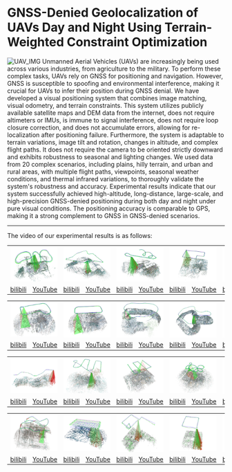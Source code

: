 # GNSS-Denied Geolocalization of UAVs Day and Night Using Terrain-Weighted Constraint Optimization
![UAV_IMG](https://github.com/YFS90/GNSS-Denied-UAV-Geolocalization/blob/main/Img/GIF.gif)
Unmanned Aerial Vehicles (UAVs) are increasingly being used across various industries, from agriculture to the military. To perform these complex tasks, UAVs rely on GNSS for positioning and navigation. However, GNSS is susceptible to spoofing and environmental interference, making it crucial for UAVs to infer their position during GNSS denial. 
We have developed a visual positioning system that combines image matching, visual odometry, and terrain constraints. This system utilizes publicly available satellite maps and DEM data from the internet, does not require altimeters or IMUs, is immune to signal interference, does not require loop closure correction, and does not accumulate errors, allowing for re-localization after positioning failure.
Furthermore, the system is adaptable to terrain variations, image tilt and rotation, changes in altitude, and complex flight paths. It does not require the camera to be oriented strictly downward and exhibits robustness to seasonal and lighting changes. We used data from 20 complex scenarios, including plains, hilly terrain, and urban and rural areas, with multiple flight paths, viewpoints, seasonal weather conditions, and thermal infrared variations, to thoroughly validate the system's robustness and accuracy. Experimental results indicate that our system successfully achieved high-altitude, long-distance, large-scale, and high-precision GNSS-denied positioning during both day and night under pure visual conditions. The positioning accuracy is comparable to GPS, making it a strong complement to GNSS in GNSS-denied scenarios.
***
The video of our experimental results is as follows: 
<table>
      <tr>
	    <td colspan="2"><img src="https://github.com/YFS90/GNSS-Denied-UAV-Geolocalization/blob/main/Img/fig9(a).png" ></td>
	    <td colspan="2"><img src="https://github.com/YFS90/GNSS-Denied-UAV-Geolocalization/blob/main/Img/fig9(b).png" ></td>
	    <td colspan="2"><img src="https://github.com/YFS90/GNSS-Denied-UAV-Geolocalization/blob/main/Img/fig9(c).png" ></td> 
            <td colspan="2"><img src="https://github.com/YFS90/GNSS-Denied-UAV-Geolocalization/blob/main/Img/fig9(d).png" ></td>
	    <td colspan="2"><img src="https://github.com/YFS90/GNSS-Denied-UAV-Geolocalization/blob/main/Img/fig9(e).png" ></td> 
      </tr >
      <tr >
	    <td><a href="https://www.bilibili.com">bilibili</a></td>
	    <td><a href="https://www.bilibili.com">YouTube</a></td>
            <td><a href="https://www.bilibili.com">bilibili</a></td>
	    <td><a href="https://www.bilibili.com">YouTube</a></td>
            <td><a href="https://www.bilibili.com">bilibili</a></td>
	    <td><a href="https://www.bilibili.com">YouTube</a></td>
            <td><a href="https://www.bilibili.com">bilibili</a></td>
	    <td><a href="https://www.bilibili.com">YouTube</a></td>
            <td><a href="https://www.bilibili.com">bilibili</a></td>
	    <td><a href="https://www.bilibili.com">YouTube</a></td>
	</tr>
      <table>
      <tr>
	    <td colspan="2"><img src="https://github.com/YFS90/GNSS-Denied-UAV-Geolocalization/blob/main/Img/fig9(f).png" ></td>
	    <td colspan="2"><img src="https://github.com/YFS90/GNSS-Denied-UAV-Geolocalization/blob/main/Img/fig9(g).png" ></td>
	    <td colspan="2"><img src="https://github.com/YFS90/GNSS-Denied-UAV-Geolocalization/blob/main/Img/fig9(h).png" ></td> 
            <td colspan="2"><img src="https://github.com/YFS90/GNSS-Denied-UAV-Geolocalization/blob/main/Img/fig9(i).png" ></td>
	    <td colspan="2"><img src="https://github.com/YFS90/GNSS-Denied-UAV-Geolocalization/blob/main/Img/fig9(j).png" ></td> 
      </tr >
      <tr >
	    <td><a href="https://www.bilibili.com">bilibili</a></td>
	    <td><a href="https://www.bilibili.com">YouTube</a></td>
            <td><a href="https://www.bilibili.com">bilibili</a></td>
	    <td><a href="https://www.bilibili.com">YouTube</a></td>
            <td><a href="https://www.bilibili.com">bilibili</a></td>
	    <td><a href="https://www.bilibili.com">YouTube</a></td>
            <td><a href="https://www.bilibili.com">bilibili</a></td>
	    <td><a href="https://www.bilibili.com">YouTube</a></td>
            <td><a href="https://www.bilibili.com">bilibili</a></td>
	    <td><a href="https://www.bilibili.com">YouTube</a></td>
	</tr>
        <table>
      <tr>
	    <td colspan="2"><img src="https://github.com/YFS90/GNSS-Denied-UAV-Geolocalization/blob/main/Img/fig9(k).png" ></td>
	    <td colspan="2"><img src="https://github.com/YFS90/GNSS-Denied-UAV-Geolocalization/blob/main/Img/fig9(l).png" ></td>
	    <td colspan="2"><img src="https://github.com/YFS90/GNSS-Denied-UAV-Geolocalization/blob/main/Img/fig9(m).png" ></td> 
            <td colspan="2"><img src="https://github.com/YFS90/GNSS-Denied-UAV-Geolocalization/blob/main/Img/fig9(n).png" ></td>
	    <td colspan="2"><img src="https://github.com/YFS90/GNSS-Denied-UAV-Geolocalization/blob/main/Img/fig9(o).png" ></td>
      </tr >
      <tr >
	    <td><a href="https://www.bilibili.com">bilibili</a></td>
	    <td><a href="https://www.bilibili.com">YouTube</a></td>
            <td><a href="https://www.bilibili.com">bilibili</a></td>
	    <td><a href="https://www.bilibili.com">YouTube</a></td>
            <td><a href="https://www.bilibili.com">bilibili</a></td>
	    <td><a href="https://www.bilibili.com">YouTube</a></td>
            <td><a href="https://www.bilibili.com">bilibili</a></td>
	    <td><a href="https://www.bilibili.com">YouTube</a></td>
            <td><a href="https://www.bilibili.com">bilibili</a></td>
	    <td><a href="https://www.bilibili.com">YouTube</a></td>
	</tr>
        <table>
      <tr>
	    <td colspan="2"><img src="https://github.com/YFS90/GNSS-Denied-UAV-Geolocalization/blob/main/Img/fig9(p).png" ></td>
	    <td colspan="2"><img src="https://github.com/YFS90/GNSS-Denied-UAV-Geolocalization/blob/main/Img/fig9(q).png" ></td>
	    <td colspan="2"><img src="https://github.com/YFS90/GNSS-Denied-UAV-Geolocalization/blob/main/Img/fig9(r).png" ></td> 
            <td colspan="2"><img src="https://github.com/YFS90/GNSS-Denied-UAV-Geolocalization/blob/main/Img/fig9(s).png" ></td>
	    <td colspan="2"><img src="https://github.com/YFS90/GNSS-Denied-UAV-Geolocalization/blob/main/Img/fig9(t).png" ></td>
      </tr >
      <tr >
	    <td><a href="https://www.bilibili.com">bilibili</a></td>
	    <td><a href="https://www.bilibili.com">YouTube</a></td>
            <td><a href="https://www.bilibili.com">bilibili</a></td>
	    <td><a href="https://www.bilibili.com">YouTube</a></td>
            <td><a href="https://www.bilibili.com">bilibili</a></td>
	    <td><a href="https://www.bilibili.com">YouTube</a></td>
            <td><a href="https://www.bilibili.com">bilibili</a></td>
	    <td><a href="https://www.bilibili.com">YouTube</a></td>
            <td><a href="https://www.bilibili.com">bilibili</a></td>
	    <td><a href="https://www.bilibili.com">YouTube</a></td>
	</tr>
</table>



